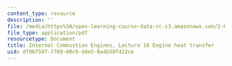 ```yaml
---
content_type: resource
description: ''
file: /media/https%3A/open-learning-course-data-rc.s3.amazonaws.com/2-61-internal-combustion-engines-spring-2017/df96f507776900c0dde50a4b50f422ce_MIT2_61S17_lec18.pdf
file_type: application/pdf
resourcetype: Document
title: Internal Combustion Engines, Lecture 18 Engine heat transfer
uid: df96f507-7769-00c0-dde5-0a4b50f422ce
---
```

